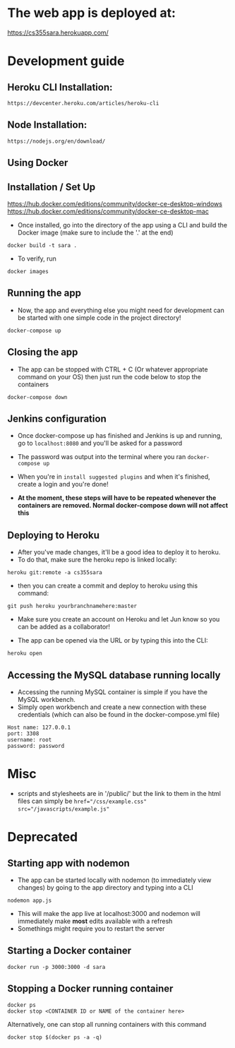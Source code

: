 # The web app is deployed at:
https://cs355sara.herokuapp.com/

# Development guide

## Heroku CLI Installation:
```https://devcenter.heroku.com/articles/heroku-cli```

## Node Installation:
```https://nodejs.org/en/download/```

## Using Docker
## Installation / Set Up
https://hub.docker.com/editions/community/docker-ce-desktop-windows
https://hub.docker.com/editions/community/docker-ce-desktop-mac

* Once installed, go into the directory of the app using a CLI and build the Docker image (make sure to include the '.' at the end)

```docker build -t sara .```

* To verify, run

```docker images```

## Running the app
* Now, the app and everything else you might need for development can be started with one simple code in the project directory!

```docker-compose up```

## Closing the app 
* The app can be stopped with CTRL + C (Or whatever appropriate command on your OS) then just run the code below to stop the containers

```docker-compose down```

## Jenkins configuration
* Once docker-compose up has finished and Jenkins is up and running, go to `localhost:8080` and you'll be asked for a password
* The password was output into the terminal where you ran `docker-compose up`
* When you're in `install suggested plugins` and when it's finished, create a login and you're done!

* **At the moment, these steps will have to be repeated whenever the containers are removed. Normal docker-compose down will not affect this**

## Deploying to Heroku
* After you've made changes, it'll be a good idea to deploy it to heroku.
* To do that, make sure the heroku repo is linked locally:

```heroku git:remote -a cs355sara```

* then you can create a commit and deploy to heroku using this command:

```git push heroku yourbranchnamehere:master```

* Make sure you create an account on Heroku and let Jun know so you can be added as a collaborator!

* The app can be opened via the URL or by typing this into the CLI:

```heroku open```

## Accessing the MySQL database running locally
* Accessing the running MySQL container is simple if you have the MySQL workbench.
* Simply open workbench and create a new connection with these credentials (which can also be found in the docker-compose.yml file)

```
Host name: 127.0.0.1
port: 3308
username: root
password: password
```

# Misc
* scripts and stylesheets are in '/public/' but the link to them in the html files can simply be 
```href="/css/example.css"```
```src="/javascripts/example.js"```


# Deprecated
## Starting app with nodemon
* The app can be started locally with nodemon (to immediately view changes) by going to the app directory and typing into a CLI

```nodemon app.js```

* This will make the app live at localhost:3000 and nodemon will immediately make **most** edits available with a refresh
* Somethings might require you to restart the server

## Starting a Docker container
```docker run -p 3000:3000 -d sara```

## Stopping a Docker running container
```
docker ps
docker stop <CONTAINER ID or NAME of the container here>
```

Alternatively, one can stop all running containers with this command

```docker stop $(docker ps -a -q)```